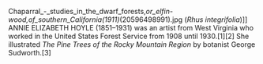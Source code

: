 Chaparral_-_studies_in_the_dwarf_forests,_or_elfin-wood,_of_southern_California_(1911)_(20596498991).jpg (_Rhus integrifolia_)]] ANNIE ELIZABETH HOYLE (1851–1931) was an artist from West Virginia who worked in the United States Forest Service from 1908 until 1930.[1][2] She illustrated _The Pine Trees of the Rocky Mountain Region_ by botanist George Sudworth.[3]
